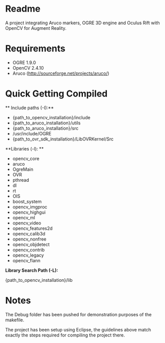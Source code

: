 # Readme #

A project integrating Aruco markers, OGRE 3D engine and Oculus Rift with OpenCV for Augment Reality.

# Requirements #

- OGRE 1.9.0
- OpenCV 2.4.10
- Aruco (http://sourceforge.net/projects/aruco/)

# Quick Getting Compiled #

** Include paths (-I):** 

- {path_to_opencv_installation}/include
- {path_to_aruco_installation}/utils
- {path_to_aruco_installation}/src
- /usr/include/OGRE
- {path_to_ovr_sdk_installation}/LibOVRKernel/Src


**Libraries (-l): **

* opencv_core
* aruco
* OgreMain
* OVR
* pthread
* dl
* rt
* OIS
* boost_system
* opencv_imgproc
* opencv_highgui
* opencv_ml
* opencv_video
* opencv_features2d
* opencv_calib3d
* opencv_nonfree
* opencv_objdetect
* opencv_contrib
* opencv_legacy
* opencv_flann

**Library Search Path (-L):**

{path_to_opencv_installation}/lib

# Notes #

The Debug folder has been pushed for demonstration purposes of the makefile.

The project has been setup using Eclipse, the guidelines above match exactly the steps required for compiling the project there.